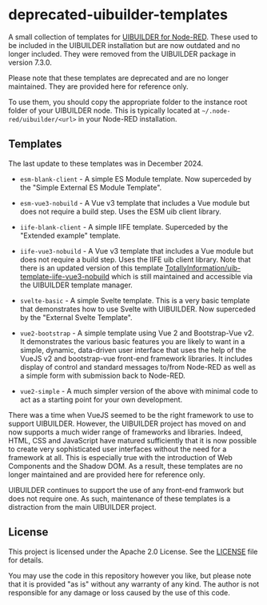 # deprecated-uibuilder-templates

A small collection of templates for [UIBUILDER for Node-RED](https://github.com/TotallyInformation). These used to be included in the UIBUILDER installation but are now outdated and no longer included. They were removed from the UIBUILDER package in version 7.3.0.

Please note that these templates are deprecated and are no longer maintained. They are provided here for reference only.

To use them, you should copy the appropriate folder to the instance root folder of your UIBUILDER node. This is typically located at `~/.node-red/uibuilder/<url>` in your Node-RED installation.

## Templates

The last update to these templates was in December 2024.

* `esm-blank-client` - A simple ES Module template. Now superceded by the "Simple External ES Module Template".

* `esm-vue3-nobuild` - A Vue v3 template that includes a Vue module but does not require a build step. Uses the ESM uib client library.

* `iife-blank-client` - A simple IIFE template. Superceded by the "Extended example" template.

* `iife-vue3-nobuild` - A Vue v3 template that includes a Vue module but does not require a build step. Uses the IIFE uib client library. Note that there is an updated version of this template [TotallyInformation/uib-template-iife-vue3-nobuild](https://github.com/TotallyInformation/uib-template-iife-vue3-nobuild) which is still maintained and accessible via the UIBUILDER template manager.

* `svelte-basic` - A simple Svelte template. This is a very basic template that demonstrates how to use Svelte with UIBUILDER. Now superceded by the "External Svelte Template".

* `vue2-bootstrap` - A simple template using Vue 2 and Bootstrap-Vue v2. It demonstrates the various basic features you are likely to want in a simple, dynamic, data-driven user interface that uses the help of the VueJS v2 and bootstrap-vue front-end framework libraries. It includes display of control and standard messages to/from Node-RED as well as a simple form with submission back to Node-RED.

* `vue2-simple` - A much simpler version of the above with minimal code to act as a starting point for your own development.

There was a time when VueJS seemed to be the right framework to use to support UIBUILDER. However, the UIBUILDER project has moved on and now supports a much wider range of frameworks and libraries. Indeed, HTML, CSS and JavaScript have matured sufficiently that it is now possible to create very sophisticated user interfaces without the need for a framework at all. This is especially true with the introduction of Web Components and the Shadow DOM. As a result, these templates are no longer maintained and are provided here for reference only.

UIBUILDER continues to support the use of any front-end framwork but does not require one. As such, maintenance of these templates is a distraction from the main UIBUILDER project.

## License

This project is licensed under the Apache 2.0 License. See the [LICENSE](LICENSE) file for details.

You may use the code in this repository however you like, but please note that it is provided "as is" without any warranty of any kind. The author is not responsible for any damage or loss caused by the use of this code.
